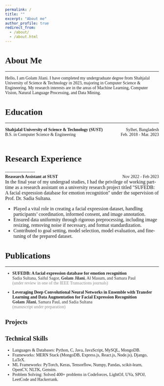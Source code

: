 ```yaml
---
permalink: /
title: ""
excerpt: "About me"
author_profile: true
redirect_from: 
  - /about/
  - /about.html
---
```

<div style="font-family: 'Lora', serif;">


# About Me
---------------------
Hello, I am Golam Jilani. I have completed my undergraduate degree from Shahjalal University of Science & Technology in 2023, majoring in Computer Science & Engineering. My research interests are in the areas of Machine Learning, Computer Vision, Natural Language Processing, and Data Mining.

# Education
--------------------
<div style="display: flex; justify-content: space-between;">
    <div><strong>Shahjalal University of Science & Technology (SUST)</strong></div>
    <div>Sylhet, Bangladesh</div>
</div>
<div style="display: flex; justify-content: space-between;">
    <div>B.S. in Computer Science & Engineering </div>
    <div>Feb. 2018 - Mar. 2023</div>
</div> <br/>


<h1 style="font-family: 'Lora', serif;"> Research Experience </h1>
---------------------
<div style="display: flex; justify-content: space-between;">
    <div><strong>Reasearch Assistant at SUST</strong></div>
    <div>Nov 2022 - Feb 2023</div>
</div> 

<div style="font-family: 'Lora', serif; font-size: 16px;">
In the final year of my undergrad studies, I had the privilege of working part-time as a research assistant on a university research project titled "SUFEDB: A facial expression database for emotion recognition" under the supervision of Prof. Dr. Sadia Sultana.
<ul>
  <li>
    Played a vital role in creating a facial expression dataset, handling participants’ coordination, informed 
   consent, and image annotation.
  </li>
  <li>
    Ensured data uniformity through rigorous preprocessing, including image resizing, removing noise if necessary, 
    and format standardization.
  </li>
  <li>
    Contributed to goal setting, model selection, model evaluation, and fine-tuning of the prepared dataset.
  </li>
</ul>
  
</div>

  

# Publications
---------------
* **SUFEDB: A facial expression database for emotion recognition** <br/>
  <span style="opacity: 0.9;">Sadia Sultana, Saiful Sagor, **Golam Jilani**, Al Masum, and Samara Paul </span> <br>
<span style="opacity: 0.5;">(under review in one of the IEEE Transactions journals)</span>

* **Leveraging Deep Convolutional Neural Networks in Ensemble with Transfer Learning and Data Augmentation for Facial Expression Recognition** <br/>
<span style="opacity: 0.9;">**Golam Jilani**, Samara Paul, and Sadia Sultana </span> <br/>
<span style="opacity: 0.5;">(manuscript under preparation)</span> 

Projects
----------


Technical Skills
---------------
* Languages & Databases: Python, C, Java, JavaScript, MySQL, MongoDB.
* Frameworks: MERN Stack (MongoDB, Express.js, React.js, Node.js), Django, LaTeX.
* ML Frameworks: PyTorch, Keras, Tensorflow, Numpy, Pandas, scikit-learn, OpenCV, NLTK, Gensim.
* Problem Solving: Solved 400+ problems in Codeforces, LightOJ, UVa, SPOJ, LeetCode and Hackerrank.

  
</div>





